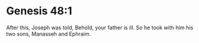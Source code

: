 # Genesis 48:1

After this, Joseph was told, Behold, your father is ill. So he took with him his two sons, Manasseh and Ephraim.
